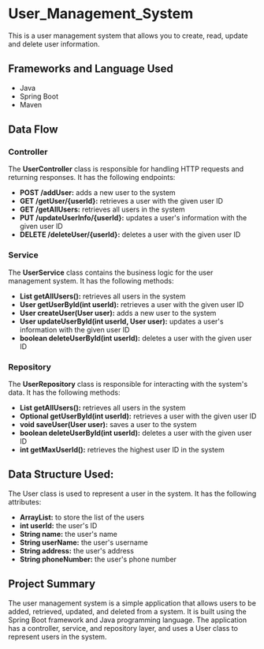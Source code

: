 # User_Management_System

This is a user management system that allows you to create, read, update and delete user information.

## Frameworks and Language Used
- Java
- Spring Boot
- Maven

## Data Flow
### Controller

The **UserController** class is responsible for handling HTTP requests and returning responses. It has the following endpoints:

- **POST /addUser:** adds a new user to the system
- **GET /getUser/{userId}:** retrieves a user with the given user ID
- **GET /getAllUsers:** retrieves all users in the system
- **PUT /updateUserInfo/{userId}:** updates a user's information with the given user ID
- **DELETE /deleteUser/{userId}:** deletes a user with the given user ID

### Service

The **UserService** class contains the business logic for the user management system. It has the following methods:

- **List<User> getAllUsers():** retrieves all users in the system
- **User getUserById(int userId):** retrieves a user with the given user ID
- **User createUser(User user):** adds a new user to the system
- **User updateUserById(int userId, User user):** updates a user's information with the given user ID
- **boolean deleteUserById(int userId):** deletes a user with the given user ID

### Repository

The **UserRepository** class is responsible for interacting with the system's data. It has the following methods:

- **List<User> getAllUsers():** retrieves all users in the system
- **Optional<User> getUserById(int userId):** retrieves a user with the given user ID
- **void saveUser(User user):** saves a user to the system
- **boolean deleteUserById(int userId):** deletes a user with the given user ID
- **int getMaxUserId():** retrieves the highest user ID in the system

## Data Structure Used:

The User class is used to represent a user in the system. It has the following attributes:
- **ArrayList:** to store the list of the users
- **int userId:** the user's ID
- **String name:** the user's name
- **String userName:** the user's username
- **String address:** the user's address
- **String phoneNumber:** the user's phone number

## Project Summary

The user management system is a simple application that allows users to be added, retrieved, updated, and deleted from a system.
It is built using the Spring Boot framework and Java programming language. The application has a controller, service, and repository layer, and uses a User class to represent users in the system.
